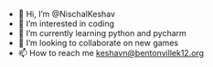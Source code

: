 - 👋 Hi, I’m @NischalKeshav
- 👀 I’m interested in coding
- 🌱 I’m currently learning python and pycharm
- 💞️ I’m looking to collaborate on new games
- 📫 How to reach me keshavn@bentonvillek12.org


<!---
NischalKeshav/NischalKeshav is a ✨ special ✨ repository because its `README.md` (this file) appears on your GitHub profile.
You can click the Preview link to take a look at your changes.
--->


